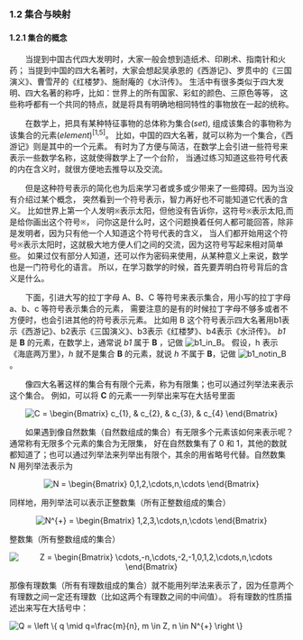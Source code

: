 ### 1.2 集合与映射

#### 1.2.1 集合的概念

&emsp;&emsp;当提到中国古代四大发明时，大家一般会想到造纸术、印刷术、指南针和火药；
当提到中国的四大名著时，大家会想起吴承恩的《西游记》、罗贯中的《三国演义》、曹雪芹的《红楼梦》、施耐庵的《水浒传》。
生活中有很多类似于四大发明、四大名著的称呼，比如：世界上的所有国家、彩虹的颜色、三原色等等，
这些称呼都有一个共同的特点，就是将具有明确地相同特性的事物放在一起的统称。

&emsp;&emsp;在数学上，把具有某种特征事物的总体称为集合(*set*), 
组成该集合的事物称为该集合的元素(*element*)<sup>[1,5]</sup>。
比如，中国的四大名著，就可以称为一个集合，《西游记》则是其中的一个元素。
有时为了方便与简洁，在数学上会引进一些符号来表示一些数学名称，这就使得数学上了一个台阶，
当通过练习知道这些符号代表的内在含义时，就很方便地去推导以及交流。

&emsp;&emsp;但是这种符号表示的简化也为后来学习者或多或少带来了一些障碍。因为当没有介绍过某个概念，
突然看到一个符号表示，智力再好也不可能知道它代表的含义。
比如世界上第一个人发明`※`表示太阳，但他没有告诉你，这符号`※`表示太阳,而是给你画出这个符号`※`，
问你这是什么时，这个问题换着任何人都可能回答，除非是发明者，因为只有他一个人知道这个符号代表的含义，
当人们都开始用这个符号`※`表示太阳时，这就极大地方便人们之间的交流，因为这符号写起来相对简单些。
如果过仅有部分人知道，还可以作为密码来使用，从某种意义上来说，数学也是一门符号化的语言。
所以，在学习数学的时候，首先要弄明白符号背后的含义是什么。

&emsp;&emsp;下面，引进大写的拉丁字母 A、B、C 等符号来表示集合，用小写的拉丁字母 a、b、c 等符号表示集合的元素，
需要注意的是有的时候拉丁字母不够多或者不方便时，也会引进其他的符号表示元素。
比如用 B 这个符号表示四大名著用b1表示《西游记》、b2表示《三国演义》、b3表示《红楼梦》、b4表示《水浒传》。
*b1* 是 **B** 的元素，在数学上，通常说 *b1* 属于 **B** ，记做 ![b1_in_B](https://latex.codecogs.com/gif.latex?\dpi{120}&space;b1&space;\in&space;B)。
假设，h 表示《海底两万里》，*h* 就不是集合 **B** 的元素，就说 *h* 不属于 **B**，记做 ![b1_notin_B](https://latex.codecogs.com/gif.latex?\dpi{120}&space;b1&space;\notin&space;B)。

&emsp;&emsp;像四大名著这样的集合有有限个元素，称为有限集；也可以通过列举法来表示这个集合。
例如，可以将 **C** 的元素一一列举出来写在大括号里面

<div align=center>
<img src="https://latex.codecogs.com/gif.latex?\dpi{120}&space;C&space;=&space;\begin{Bmatrix}&space;c_{1},&space;&&space;c_{2},&space;&&space;c_{3},&space;&&space;c_{4}&space;\end{Bmatrix}" title="C = \begin{Bmatrix} c_{1}, & c_{2}, & c_{3}, & c_{4} \end{Bmatrix}" />
</div>

&emsp;&emsp;如果遇到像自然数集（自然数组成的集合）有无限多个元素该如何来表示呢？通常称有无限多个元素的集合为无限集，
好在自然数集有了 0 和 1，其他的数就都知道了；也可以通过列举法来列举出有限个，其余的用省略号代替。自然数集 N 用列举法表示为

<div align=center>
<img src="https://latex.codecogs.com/gif.latex?\dpi{120}&space;N&space;=&space;\begin{Bmatrix}&space;0,1,2,\cdots,n,\cdots&space;\end{Bmatrix}" title="N = \begin{Bmatrix} 0,1,2,\cdots,n,\cdots \end{Bmatrix}" />
</div>

同样地，用列举法可以表示正整数集（所有正整数组成的集合）

<div align=center>
<img src="https://latex.codecogs.com/gif.latex?\dpi{120}&space;N^{&plus;}&space;=&space;\begin{Bmatrix}&space;1,2,3,\cdots,n,\cdots&space;\end{Bmatrix}" title="N^{+} = \begin{Bmatrix} 1,2,3,\cdots,n,\cdots \end{Bmatrix}" />
</div>

整数集（所有整数组成的集合）

<div align=center>
<img src="https://latex.codecogs.com/gif.latex?\dpi{120}&space;Z&space;=&space;\begin{Bmatrix}&space;\cdots,-n,\cdots,-2,-1,0,1,2,\cdots,n,\cdots&space;\end{Bmatrix}" title="Z = \begin{Bmatrix} \cdots,-n,\cdots,-2,-1,0,1,2,\cdots,n,\cdots \end{Bmatrix}" />
</div>

那像有理数集（所有有理数组成的集合）就不能用列举法来表示了，因为任意两个有理数之间一定还有理数（比如这两个有理数之间的中间值）。
将有理数的性质描述出来写在大括号中：

<img src="https://latex.codecogs.com/gif.latex?\dpi{120}&space;Q&space;=&space;\left&space;\{&space;q&space;\mid&space;q=\frac{m}{n},&space;m&space;\in&space;Z,&space;n&space;\in&space;N^{&plus;}&space;\right&space;\}" title="Q = \left \{ q \mid q=\frac{m}{n}, m \in Z, n \in N^{+} \right \}" />